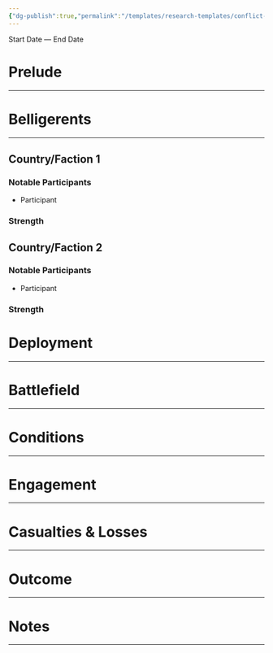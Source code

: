 ```yaml
---
{"dg-publish":true,"permalink":"/templates/research-templates/conflict-template/"}
---
```


Start Date — End Date


# Prelude
---
# Belligerents
---
## Country/Faction 1
### Notable Participants
- Participant
### Strength
## Country/Faction 2
### Notable Participants
- Participant
### Strength
# Deployment
---
# Battlefield
---
# Conditions
---
# Engagement
---
# Casualties & Losses
---
# Outcome
---

# Notes
---
